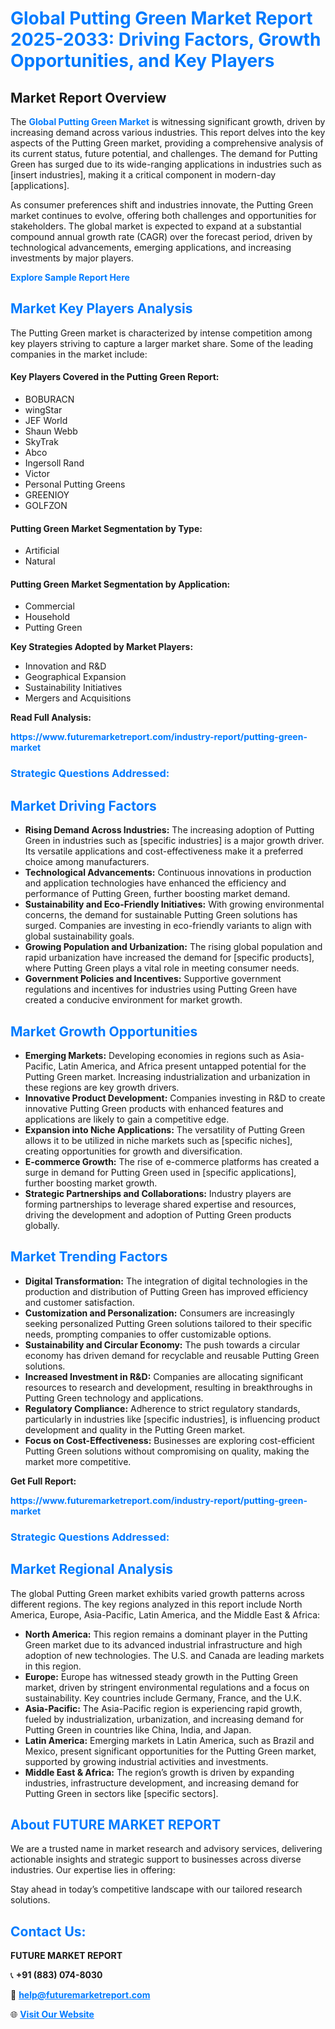 <h1 style="color: #007BFF;">Global Putting Green Market Report 2025-2033: Driving Factors, Growth Opportunities, and Key Players</h1>

<section id="overview">
<h2>Market Report Overview</h2>
<p>The <a href="https://www.futuremarketreport.com/industry-report/putting-green-market" style="color: #007BFF; text-decoration: none;"><strong>Global Putting Green Market</strong></a> is witnessing significant growth, driven by increasing demand across various industries. This report delves into the key aspects of the Putting Green market, providing a comprehensive analysis of its current status, future potential, and challenges. The demand for Putting Green has surged due to its wide-ranging applications in industries such as [insert industries], making it a critical component in modern-day [applications].</p>
<p>As consumer preferences shift and industries innovate, the Putting Green market continues to evolve, offering both challenges and opportunities for stakeholders. The global market is expected to expand at a substantial compound annual growth rate (CAGR) over the forecast period, driven by technological advancements, emerging applications, and increasing investments by major players.</p>
</section>

<section id="overview">
<p><a href="https://www.futuremarketreport.com/request-sample/reportId=110949" style="color: #007BFF; text-decoration: none;"><strong>Explore Sample Report Here</strong></a></p>
</section>

<section id="key-players">
<h2 style="color: #007BFF;">Market Key Players Analysis</h2>
<p>The Putting Green market is characterized by intense competition among key players striving to capture a larger market share. Some of the leading companies in the market include:</p>
<h4>Key Players Covered in the Putting Green Report:</h4>
<ul><li>BOBURACN</li><li>wingStar</li><li>JEF World</li><li>Shaun Webb</li><li>SkyTrak</li><li>Abco</li><li>Ingersoll Rand</li><li>Victor</li><li>Personal Putting Greens</li><li>GREENIOY</li><li>GOLFZON</li></ul>
<h4>Putting Green Market Segmentation by Type:</h4>
<ul><li>Artificial</li><li>Natural</li></ul>

<h4>Putting Green Market Segmentation by Application:</h4>
<ul><li>Commercial</li><li>Household</li><li>Putting Green</li></ul>
<p><strong>Key Strategies Adopted by Market Players:</strong></p>
<ul>
<li>Innovation and R&D</li>
<li>Geographical Expansion</li>
<li>Sustainability Initiatives</li>
<li>Mergers and Acquisitions</li>
</ul>
</section>

<section>
<p><strong>Read Full Analysis: </strong></p><a href="https://www.futuremarketreport.com/industry-report/putting-green-market" style="color: #007BFF; text-decoration: none;"><strong>https://www.futuremarketreport.com/industry-report/putting-green-market</strong></a>
<h3 style="color: #007BFF;">Strategic Questions Addressed:</h3>
</section>

<section id="driving-factors">
<h2 style="color: #007BFF;">Market Driving Factors</h2>
<ul>
<li><strong>Rising Demand Across Industries:</strong> The increasing adoption of Putting Green in industries such as [specific industries] is a major growth driver. Its versatile applications and cost-effectiveness make it a preferred choice among manufacturers.</li>
<li><strong>Technological Advancements:</strong> Continuous innovations in production and application technologies have enhanced the efficiency and performance of Putting Green, further boosting market demand.</li>
<li><strong>Sustainability and Eco-Friendly Initiatives:</strong> With growing environmental concerns, the demand for sustainable Putting Green solutions has surged. Companies are investing in eco-friendly variants to align with global sustainability goals.</li>
<li><strong>Growing Population and Urbanization:</strong> The rising global population and rapid urbanization have increased the demand for [specific products], where Putting Green plays a vital role in meeting consumer needs.</li>
<li><strong>Government Policies and Incentives:</strong> Supportive government regulations and incentives for industries using Putting Green have created a conducive environment for market growth.</li>
</ul>
</section>

<section id="growth-opportunities">
<h2 style="color: #007BFF;">Market Growth Opportunities</h2>
<ul>
<li><strong>Emerging Markets:</strong> Developing economies in regions such as Asia-Pacific, Latin America, and Africa present untapped potential for the Putting Green market. Increasing industrialization and urbanization in these regions are key growth drivers.</li>
<li><strong>Innovative Product Development:</strong> Companies investing in R&D to create innovative Putting Green products with enhanced features and applications are likely to gain a competitive edge.</li>
<li><strong>Expansion into Niche Applications:</strong> The versatility of Putting Green allows it to be utilized in niche markets such as [specific niches], creating opportunities for growth and diversification.</li>
<li><strong>E-commerce Growth:</strong> The rise of e-commerce platforms has created a surge in demand for Putting Green used in [specific applications], further boosting market growth.</li>
<li><strong>Strategic Partnerships and Collaborations:</strong> Industry players are forming partnerships to leverage shared expertise and resources, driving the development and adoption of Putting Green products globally.</li>
</ul>
</section>

<section id="trending-factors">
<h2 style="color: #007BFF;">Market Trending Factors</h2>
<ul>
<li><strong>Digital Transformation:</strong> The integration of digital technologies in the production and distribution of Putting Green has improved efficiency and customer satisfaction.</li>
<li><strong>Customization and Personalization:</strong> Consumers are increasingly seeking personalized Putting Green solutions tailored to their specific needs, prompting companies to offer customizable options.</li>
<li><strong>Sustainability and Circular Economy:</strong> The push towards a circular economy has driven demand for recyclable and reusable Putting Green solutions.</li>
<li><strong>Increased Investment in R&D:</strong> Companies are allocating significant resources to research and development, resulting in breakthroughs in Putting Green technology and applications.</li>
<li><strong>Regulatory Compliance:</strong> Adherence to strict regulatory standards, particularly in industries like [specific industries], is influencing product development and quality in the Putting Green market.</li>
<li><strong>Focus on Cost-Effectiveness:</strong> Businesses are exploring cost-efficient Putting Green solutions without compromising on quality, making the market more competitive.</li>
</ul>
</section>

<section>
<p><strong>Get Full Report: </strong></p><a href="https://www.futuremarketreport.com/industry-report/putting-green-market" style="color: #007BFF; text-decoration: none;"><strong>https://www.futuremarketreport.com/industry-report/putting-green-market</strong></a>
<h3 style="color: #007BFF;">Strategic Questions Addressed:</h3>
</section>


<section id="regional-analysis">
<h2 style="color: #007BFF;">Market Regional Analysis</h2>
<p>The global Putting Green market exhibits varied growth patterns across different regions. The key regions analyzed in this report include North America, Europe, Asia-Pacific, Latin America, and the Middle East & Africa:</p>
<ul>
<li><strong>North America:</strong> This region remains a dominant player in the Putting Green market due to its advanced industrial infrastructure and high adoption of new technologies. The U.S. and Canada are leading markets in this region.</li>
<li><strong>Europe:</strong> Europe has witnessed steady growth in the Putting Green market, driven by stringent environmental regulations and a focus on sustainability. Key countries include Germany, France, and the U.K.</li>
<li><strong>Asia-Pacific:</strong> The Asia-Pacific region is experiencing rapid growth, fueled by industrialization, urbanization, and increasing demand for Putting Green in countries like China, India, and Japan.</li>
<li><strong>Latin America:</strong> Emerging markets in Latin America, such as Brazil and Mexico, present significant opportunities for the Putting Green market, supported by growing industrial activities and investments.</li>
<li><strong>Middle East & Africa:</strong> The region’s growth is driven by expanding industries, infrastructure development, and increasing demand for Putting Green in sectors like [specific sectors].</li>
</ul>
</section>

<footer>
<h2 style="color: #007BFF;">About FUTURE MARKET REPORT</h2>
<p>We are a trusted name in market research and advisory services, delivering actionable insights and strategic support to businesses across diverse industries. Our expertise lies in offering:</p>

<p>Stay ahead in today’s competitive landscape with our tailored research solutions.</p>

<h2 style="color: #007BFF;">Contact Us:</h2>
<p><strong>FUTURE MARKET REPORT</strong></p>
<p>📞 <strong>+91 (883) 074-8030</strong></p>
<p>📧 <strong><a href="mailto:help@futuremarketreport.com" style="color: #007BFF;">help@futuremarketreport.com</a></strong></p>
<p>🌐 <strong><a href="https://www.futuremarketreport.com/" style="color: #007BFF;">Visit Our Website</a></strong></p>
</footer>